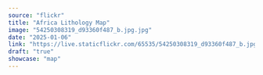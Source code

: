 ```yaml
---
source: "flickr"
title: "Africa Lithology Map"
image: "54250308319_d93360f487_b.jpg.jpg"
date: "2025-01-06"
link: "https://live.staticflickr.com/65535/54250308319_d93360f487_b.jpg"
draft: "true"
showcase: "map"
---
```

